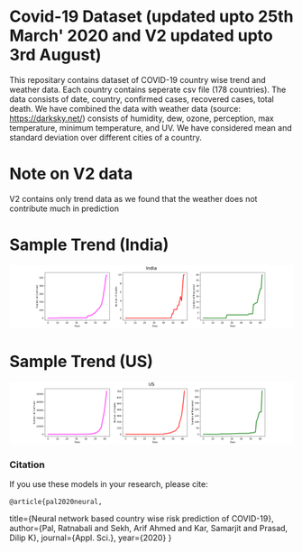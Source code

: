 # Covid-19 Dataset (updated upto 25th March' 2020 and V2 updated upto 3rd August)
This repositary contains dataset of COVID-19 country wise trend and weather data.
Each country contains seperate csv file (178 countries).
The data consists of date, country, confirmed cases, recovered cases, total death. We have combined the data with weather data (source: https://darksky.net/) consists of humidity, dew, ozone, perception, max temperature, minimum temperature, and UV. We have considered mean and standard deviation over different cities of a country.

# Note on V2 data
V2 contains only trend data as we found that the weather does not contribute much in prediction

# Sample Trend (India)
![India](India.png)

# Sample Trend (US)
![US](US.png)

### Citation

If you use these models in your research, please cite:

	@article{pal2020neural,
  title={Neural network based country wise risk prediction of COVID-19},
  author={Pal, Ratnabali and Sekh, Arif Ahmed and Kar, Samarjit and Prasad, Dilip K},
  journal={Appl. Sci.},
  year={2020}
}


